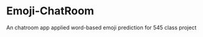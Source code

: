 Emoji-ChatRoom
==============

An chatroom app applied word-based emoji prediction for 545 class project
